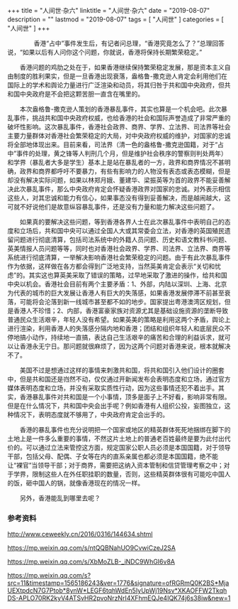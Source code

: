 +++
title = "人间世·杂六"
linktitle = "人间世·杂六"
date = "2019-08-07"
description = ""
lastmod = "2019-08-07"
tags = [
    "人间世"
]
categories = [
    "人间世"
]
+++


<!--more-->

　　&nbsp;&nbsp;&nbsp;&nbsp;&nbsp;&nbsp;&nbsp;&nbsp;香港“占中”事件发生后，有记者问总理，“香港究竟怎么了？”总理回答说，“如果以后有人问你这个问题，你就说，香港将保持长期繁荣稳定。”

　　香港问题的鸡肋之处在于，如果香港继续保持繁荣稳定发展，那是资本主义自由制度的胜利果实，但是一旦香港出现衰落，盎格鲁-撒克逊人肯定会利用他们在国际上的学术和舆论力量进行广泛渲染和动员，将其归咎于共和国中央政府，但共和国中央政府是不会把这颗苦胆一直含在嘴里的。

　　本次盎格鲁-撒克逊人策划的香港暴乱事件，其实也算是一个机会吧。此次暴乱事件，挑战共和国中央政府权威，也给香港的社会和国际声誉造成了非常严重的破坏性影响。这次暴乱事件，香港社会政界、商界、学界、立法界、司法界等社会主要力量群体对香港社会繁荣稳定的大局，对中央政府权威的维护，对国家的忠诚将全部地体现出来。目前来看，司法界（清一色的盎格鲁-撒克逊国籍，对于“占中”事件的处理，黄之锋等人判刑几个月，但是维护社会秩序的警察则判处两年）和学界（暴乱者大多是学生）基本上是站在暴乱者的一方，政界和商界情况不甚明确，政界和商界都呼吁不要暴力，有些有影响力的人物没有表态或表态模糊，但是却没有解决实际问题，如果以林郑月娥、董建华、梁振英等为首的政界不能妥善解决此次暴乱事件，那么中央政府肯定会怀疑香港政界对国家的忠诚。对外表示相信这些人，对其忠诚和能力有信心，如果事态没有得到妥善解决，而是越闹越大，这可就不好说他们是故意纵容暴乱事件，还是没有力量和能力解决这些问题了。

　　如果真的要解决这些问题，等到香港各界人士在此次暴乱事件中表明自己的态度和立场后，共和国中央可以通过全国人大或其常委会立法，对香港的英国殖民遗留问题进行彻底清算，包括司法系统中的外籍人员问题、历史和语文教科书问题、英美情报人员问题等等，同时也对香港社会政界、学界、司法界、立法界、商界等系统进行彻底清算，一举解决影响香港社会繁荣稳定的问题。由于有此次暴乱事件作为依据，这样做在各方都会得到广泛地支持，当然英美肯定会表示“关切和忧虑”的。其实这也算英美采取了错误的策略，过早地采取了激进的操作，给共和国中央以机会。香港社会目前有两个主要矛盾：1、外部，内陆以深圳、上海、北京为代表的城市的巨大发展让香港人有巨大的失落感，如果香港发展停滞不前甚至衰落，可能将会沦落到新一线城市甚至都不如的地步。国家提出粤港澳湾区规划，但是香港人不珍惜；2、内部，香港富豪家族对资源尤其是基础设施资源的垄断导致普通民众生活艰辛，年轻人没有希望。如果英美的策略是利用这两个矛盾，舆论上进行渲染，利用香港人的失落感分隔内地和香港；团结和组织年轻人和底层民众不停地搞小动作，持续地一直搞，表达自己生活艰辛的痛苦和合理的利益诉求，就可以让香港永无宁日。那问题就很麻烦了，因为这两个问题对香港来说，根本就解决不了。

　　美国不过是想通过这样的事情来刺激共和国，将共和国引入他们设计的圈套中，但是共和国还是岿然不动，仅仅通过开新闻发布会表明态度和立场，通过官方媒体表明态度和立场，并没有采取实质性行动，因为这些事情还犯不着出手。其实，香港暴乱事件对共和国是一个小事情，顶多是面子上不好看，影响非常有限。但是在什么情况下，共和国中央会出手呢？例如香港有人组织公投，妄图独立，这种情况下，表明态度就不够用了，中央政府肯定会出手的。

　　香港的暴乱事件也充分说明把一个国家或地区的精英群体死死地捆绑在脚下的土地上是一件多么重要的事情，不然这片土地上的普通老百姓最终是要为此付出代价的。可以通过立法来管控这方面，规定国家公职人员必须是本国国籍，对于领导干部，包括父母、配偶、子女等在内的直系亲属也都必须是本国国籍，绝不能让“裸官”当领导干部；对于商界，需要把这纳入资本管制和信贷管理考察之中；对于学界，限制这些人在外任职挂职的数量，否则，这些精英群体很有可能吃中国人的饭，砸中国人的锅，就像香港现在的情况一样。

　　另外，香港能乱到哪里去呢？

### 参考资料
http://www.ceweekly.cn/2016/0316/144634.shtml

https://mp.weixin.qq.com/s/ntQQBNahUO9CvwiCzeJ2SA

https://mp.weixin.qq.com/s/XbMoZLB-_iNDC9WhGI6v8A

https://mp.weixin.qq.com/s?src=11&timestamp=1565186243&ver=1776&signature=ofRGRmQ0K2BS*MjaUEXtpdcN7G7Ptob*8ynW*LEGF6tqhWdEn5IyUpWj19Nsv*XKAOFFW2TkqhDS-APLO70RK2kyV4ATSvHR2pvoNrzNrI4XFhmEQJe4IQK74j6s38iw&new=1


